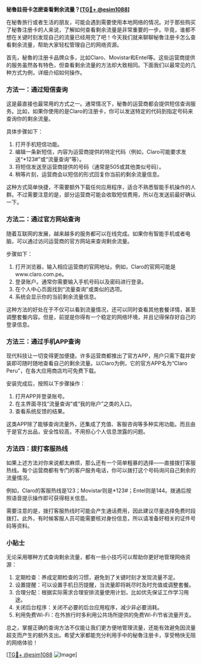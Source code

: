 **秘魯註冊卡怎麽查看剩余流量？[[TG💪+ @esim1088](https://t.me/s/esim1088)]**

在秘魯旅行或者生活的朋友，可能会遇到需要使用本地网络的情况。对于那些购买了秘魯注册卡的人来说，了解如何查看剩余流量是非常重要的一步。毕竟，谁都不想在关键时刻发现自己的流量已经用完了吧！今天我们就来聊聊秘魯注册卡怎么查看剩余流量，帮助大家轻松管理自己的网络资源。

首先，秘魯的注册卡品牌众多，比如Claro、Movistar和Entel等。这些运营商提供的服务虽然各有特色，但查看剩余流量的方法却大致相同。下面我们以最常见的几种方式为例，详细介绍如何操作。

### 方法一：通过短信查询

这是最直接也最常用的方式之一。通常情况下，秘魯的运营商都会提供短信查询服务。比如，如果你使用的是Claro的注册卡，你可以发送特定的代码到指定号码来查询你的剩余流量。

具体步骤如下：
1. 打开手机短信功能。
2. 编辑一条新短信，内容为运营商提供的特定代码（例如，Claro可能要求发送“*123#”或“流量查询”等）。
3. 将短信发送至运营商提供的号码（通常是505或其他类似号码）。
4. 稍等片刻，运营商会以短信的形式回复你当前的剩余流量信息。

这种方式简单快捷，不需要额外下载任何应用程序，适合不熟悉智能手机操作的人群。不过需要注意的是，部分运营商可能会收取短信费用，所以在发送前最好确认一下。

### 方法二：通过官方网站查询

随着互联网的发展，越来越多的服务都可以在线完成。如果你有智能手机或者电脑，可以通过访问运营商的官方网站来查询剩余流量。

步骤如下：
1. 打开浏览器，输入相应运营商的官网地址。例如，Claro的官网可能是www.claro.com.pe。
2. 登录账户。通常你需要输入手机号码以及密码进行登录。
3. 在个人中心页面找到“流量查询”或类似的选项。
4. 系统会显示你的当前剩余流量信息。

这种方法的好处在于不仅可以看到流量情况，还可以同时查看其他套餐详情，甚至调整套餐内容。但是，前提是你得有一个稳定的网络环境，并且记得保存好自己的登录信息。

### 方法三：通过手机APP查询

现代科技让一切变得更加便捷。许多运营商都推出了官方APP，用户只需下载并安装即可随时随地查看自己的剩余流量。以Claro为例，它的官方APP名为“Claro Peru”，在各大应用商店均可免费下载。

安装完成后，按照以下步骤操作：
1. 打开APP并登录账号。
2. 在主界面寻找“流量查询”或“我的账户”之类的入口。
3. 查看系统反馈的结果。

这类APP除了能够查询流量外，还集成了充值、客服咨询等多种实用功能。而且由于是官方出品，安全性较高，不用担心个人信息泄露的问题。

### 方法四：拨打客服热线

如果上述方法对你来说都太麻烦，那么还有一个简单粗暴的选择——直接拨打客服热线。每个运营商都有专门的客户服务电话，你可以拨打这个号码询问自己剩余的流量情况。

例如，Claro的客服热线是123；Movistar则是*123#；Entel则是144。拨通后按照语音提示操作即可获得相关信息。

需要注意的是，拨打客服热线时可能会产生通话费用，因此建议尽量选择免费时段拨打。此外，有时候客服人员可能需要核对身份信息，所以请准备好相关的证件号码等资料。

### 小贴士

无论采用哪种方式查询剩余流量，都有一些小技巧可以帮助你更好地管理网络资源：

1. 定期检查：养成定期检查的习惯，避免到了关键时刻才发现流量不足。
2. 设置提醒：可以设置手机日历提醒，当流量即将耗尽时及时充值或调整套餐。
3. 合理分配：根据实际需求合理安排流量使用计划，比如优先保证工作学习用途。
4. 关闭后台程序：关闭不必要的后台应用程序，减少非必要消耗。
5. 利用免费Wi-Fi：在外旅行时多利用公共场所提供的免费Wi-Fi节省流量开支。

总之，掌握正确的查询方法不仅能让我们更方便地管理流量，还能有效避免因流量超支而产生的额外支出。希望大家都能充分利用手中的秘魯注册卡，享受畅快无阻的网络体验！

[[TG💪+ @esim1088](https://t.me/s/esim1088) ![Image](https://i.postimg.cc/4NQfJmqS/Snipaste-2025-05-13-00-14-12.png)]